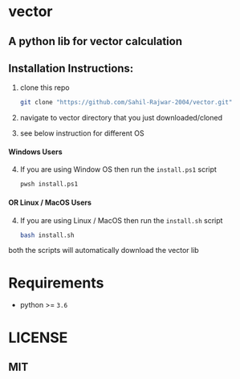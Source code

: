 # vector

## A python lib for vector calculation

## Installation Instructions:

1. clone this repo
    ```bash
    git clone "https://github.com/Sahil-Rajwar-2004/vector.git"
    ```

2. navigate to vector directory that you just downloaded/cloned

3. see below instruction for different OS


#### Windows Users
4. If you are using Window OS then run the `install.ps1` script

    ```ps
    pwsh install.ps1
    ```

#### OR Linux / MacOS Users
4. If you are using Linux / MacOS then run the `install.sh` script


    ```bash
    bash install.sh
    ```

both the scripts will automatically download the vector lib


# Requirements
- python >= `3.6`

# LICENSE
## MIT

